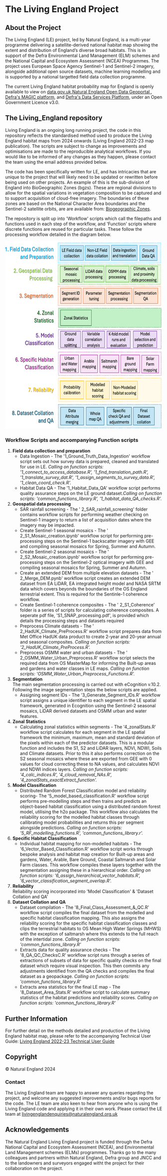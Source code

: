 # The Living England Project

## About the Project
The Living England (LE) project, led by Natural England, is a multi-year programme delivering a satellite-derived national habitat map showing the extent and distribution of England’s diverse broad habitats. This is in support of the Defra Environmental Land Management (ELM) schemes and the National Capital and Ecosystem Assessment (NCEA) Programmes. The project uses European Space Agency Sentinel-1 and Sentinel-2 imagery, alongside additional open source datasets, machine learning modelling and is supported by a national targetted field data collection programme.

The current Living England habitat probability map for England is openly available to view on <a href="[https://www.data.gov.uk/dataset/8c36c913-eae3-411e-af2f-4d375d40a074/biogeographic-zones-living-england-2021)]">data.gov.uk</a>,<a href="https://naturalengland-defra.opendata.arcgis.com/maps/19aa7b1604434fd7a3b35f2fbfb9c519/about">Natural England Open Data Geoportal </a> , <a href="https://magic.defra.gov.uk/">Defra's MAGIC platform</a>, and <a href="[https://environment.data.gov.uk/](https://environment.data.gov.uk/dataset/042f14b2-3076-420d-b604-9657c0398fae)">Defra's Data Services Platform</a>, under an Open Government Licence v3.0.

## The Living_England repository

Living England is an ongoing long running project,  the code in this repository reflects the standardised method used to produce the Living England habitat maps from 2024 onwards (Living England 2022-23 map publication). The scripts are subject to change as improvements and optimisations are made to the reproducible analytical workflows. If you would like to be informed of any changes as they happen, please contact the team using the email address provided below.

The code has been specifically written for LE, and has intricacies that are unique to the project that will likely need to be updated or rewritten before being used on other projects. An example of this is the sub-division of England into BioGeographic Zones (bgzs). These are regional divisions to allow for the spatial variations in vegetation composition to be captured and to support acquisition of cloud-free imagery. The boundaries of these zones are based on the National Character Area boundaries and the Sentinel-2 satellite orbits, are are available from: <a href="https://www.data.gov.uk/dataset/8c36c913-eae3-411e-af2f-4d375d40a074/biogeographic-zones-living-england-2021)">Biogeographic Zones</a>.

The repository is split up into 'Workflow' scripts which call the filepaths and functions used in each step of the workflow, and 'Function' scripts where discrete functions are reused for particular tasks. These follow the processing workflow detailed in the diagram below.

<img src="LE_workflow_diagram.png" alt="Living England workflow diagram" width="700" height="600">

### Workflow Scripts and accompanying Function scripts
<ol>
  
  <li> <b> Field data collection and preparation </b>
<ul>
  <li> Data Ingestion - The '1_Ground_Truth_Data_Ingestion' workflow script sets out how survey data is prepared, cleaned and translated for use in LE. <i>Calling on function scripts: '1_connect_to_access_database.R', '1_find_translation_path.R', '1_translate_survey_dat.R', '1_assign_segments_to_survey_data.R', '1_clean_coord_check.R'.</i> </li>
   <li> Habitat Data QA - The '1_Habitat_Data_QA' workflow script performs quality assurance steps on the LE ground dataset.<i>Calling on function scripts: 'common_functions_library.R', '1_habitat_data_QA_checks.R'.</i> </li>
  </ul></li>
  
  <li> <b> Geospatial data processing </b>
<ul>
  <li> SAR rainfall screening - The ' 2_SAR_rainfall_screening' folder contains workflow scripts for performing weather checking on Sentinel-1 imagery to return a list of acquisition dates where the imagery may be impacted. </li>
  <li> Create Sentinel-1 seasonal mosaics - The ' 2_S1_Mosaic_creation.ipynb' workflow script for performing pre-processing steps on the Sentinel-1 backscatter imagery with GEE and compiling seasonal mosaics for Spring, Summer and Autumn. </li>
 <li> Create Sentinel-2 seasonal mosaics - The ' 2_S2_Mosaic_creation.ipynb' workflow script for performing pre-processing steps on the Sentinel-2 optical imagery with GEE and compiling seasonal mosaics for Spring, Summer and Autumn.</li>
    <li>  Create an extended DEM from multiple elevation datasets - The ' 2_Merge_DEM.pynb' workflow script creates an extended DEM dataset from EA LiDAR, EA integrated height model and NASA SRTM data which covers beyonds the boundaries of the OS England terrestrial extent. This is required for the Sentinle-1 coherence workflow. </li>
  <li> Create Sentinel-1 coherence composites - The ' 2_S1_Coherence' folder is a series of scripts for calculating coherence composites. A seperate pdf file, 'S1_SNAP_processing.pdf', is provided which details the processing steps and datasets required</li>
  <li> Preprocess Climate datasets - The ' 2_HadUK_Climate_PreProcess.R' workflow script prepares data from Met Office HadUK data product to create 2-year and 20-year annual and seasonal composites. <i>Calling on function scripts: '2_HadUK_Climate_PreProcess.R'.</i> </li>
  <li> Preprocess OSMM water and urban datasets - The ' 2_OSMM_Water_Urban_Preprocess.R' workflow script selects the required data from OS MasterMap for informing the Built-up areas and gardens and water classes in LE maps. <i>Calling on function scripts: 'OSMM_Water_Urban_Preprocess_Functions.R'.</i> </li>
</ul></li>

 <li> <b> Segmentation </b>
<br>The main segmentation processing is carried out with eCognition v.10.2. Following the image segmentation steps the below scripts are applied.
   <ul>
   <li> Assigning segment IDs - The '3_Generate_Segment_IDs.R' workflow script assigns a unique identifier to each segment in the LE spatial framework, generated in Ecognition using the Sentinel-2 seasonal mosaics, LiDAR derived datasets and OSMM urban and water features.</li>
</ul></li>

 <li> <b> Zonal Statistics </b>
   <ul>
   <li> Calculating zonal statistics within segments - The '4_zonalStats.R' workflow script calculates for each segment in the LE spatial framework the minimum, maximum, mean and standard deviation of the pixels within each of the predictor datasets. This is a modular function and includes the S1, S2 and LiDAR layers, NDVI, NDWI, Soils and Climate datasets. Prior to this it also performs correction on the S2 seasonal mosaics where these are exported from GEE with 0 values for cloud correcting these to NA values, and calculates NDVI and NDWI indices layers. <i>Calling on function scripts: '4_calc_indices.R', '4_cloud_removal_NAs.R', '4_zonalStats_exactExtract_function'.</i> </li>
</ul></li>

<li> <b> Model Classification </b>
   <ul>
   <li> Distributed Random Forest Classification model and reliability scoring- The '5_model_based_classification.R' workflow script performs pre-modelling steps and then trains and predicts an object-based habitat classification using a distributed random forest model, utilising the h2o package. This workflow also calculates the reliability scoring for the modelled habitat classes through callibrating model probabilities and returns this per segment alongside predictions. <i> Calling on function scripts: '5_RF_modelling_functions.R', 'common_functions_library.r'.</i> </li>
</ul></li>

<li> <b> Specific Habitat Classification </b>
   <ul>
   <li> Individual habitat mapping for non-modelled habitats - The '6_Vector_Based_Classification.R' workflow script works through bespoke analysis and habitat map creation for Built-up areas and gardens, Water, Arable, Bare Ground, Coastal Saltmarsh and Solar Farm classes. This workflow compiles these layers together with the segmentation assigning these in a hierarchical order. <i> Calling on function scripts: '6_assign_hierarchical_vector_habitats.R', '6_vector_classification_segment_overlap.R'.</i></li>
</ul></li>

<li> <b> Reliability </b>
<br>Reliability scoring incorporated into 'Model Classification' & 'Dataset Collation and QA' </li>

<li> <b> Dataset Collation and QA </b>
   <ul>
   <li> Dataset compilation - The '8_Final_Class_Assessment_&_QC.R' workflow script compiles the final dataset from the modelled and specific habitat classification mapping. This also assigns the reliability scoring for the specific habitat classification classes and clips the terrestrial habitats to OS Mean High Water Springs (MHWS) with the exception of saltmarsh where this extends to the full reach of the intertidal zone. <i> Calling on function scripts: 'common_functions_library.R'</i></li>
<li> Extracts data for quality assurance checks - The '8_QA_QC_ChecksC.R' workflow script runs through a series of extractions of subsets of data for specific quality checks on the final dataset which require visual inspection. This then commits any adjustments identified from the QA checks and compiles the final dataset as a geopackage. <i> Calling on function scripts: 'common_functions_library.R'</i></li>
<li> Extracts area statistics for the final LE map - The '8_Dataset_Area_Stats.R' workflow script to calculate summary statistics of the habitat predictions and reliability scores. <i> Calling on function scripts: 'common_functions_library.R'</i></li>
</ul></li>

</ol>

## Further Information
For further detail on the methods detailed and production of the Living England habitat map, please refer to the accompanying Technical User Guide: <a href="https://publications.naturalengland.org.uk/">Living England 2022-23 Technical User Guide</a>

## Copyright

© Natural England 2024

### Contact
The Living England team are happy to answer any queries regarding the project, and welcome any suggested improvements and/or bugs reports for the code. The LE team are also keen to hear from anyone who is using the Living England code and applying it in their own work. Please contact the LE team at livingenglandenquiries@naturalengland.org.uk

## Acknowledgements
The Natural England Living England project is funded through the Defra National Capital and Ecosystem Assessment (NCEA), 
and Environmental Land Management schemes (ELMs) programmes. Thanks go to the many colleagues and partners within Natural England, Defra group and JNCC and to the landowners and surveyors engaged witht the project for their collaboration on the project.




